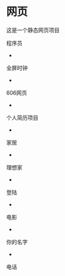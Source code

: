 # 网页

这是一个静态网页项目

程序员

- 

全屏时钟

- 

606网页

- 

个人简历项目

- 

家居

- 

理想家

- 

登陆

- 

电影

- 

你的名字

- 

电话
